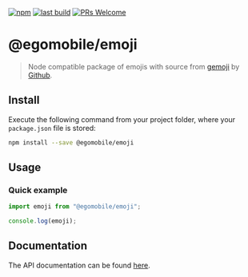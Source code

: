 [![npm](https://img.shields.io/npm/v/@egomobile/emoji.svg)](https://www.npmjs.com/package/@egomobile/emoji)
[![last build](https://img.shields.io/github/workflow/status/egomobile/node-emoji/Publish)](https://github.com/egomobile/node-emoji/actions?query=workflow%3APublish)
[![PRs Welcome](https://img.shields.io/badge/PRs-welcome-brightgreen.svg?style=flat-square)](https://github.com/egomobile/node-emoji/pulls)

# @egomobile/emoji

> Node compatible package of emojis with source from [gemoji](https://github.com/github/gemoji) by [Github](https://github.com/github).

## Install

Execute the following command from your project folder, where your
`package.json` file is stored:

```bash
npm install --save @egomobile/emoji
```

## Usage

### Quick example

```typescript
import emoji from "@egomobile/emoji";

console.log(emoji);
```

## Documentation

The API documentation can be found
[here](https://egomobile.github.io/node-emoji/).
